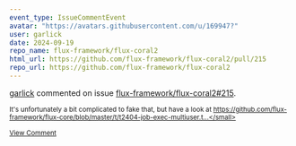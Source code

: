 ```yaml
---
event_type: IssueCommentEvent
avatar: "https://avatars.githubusercontent.com/u/169947?"
user: garlick
date: 2024-09-19
repo_name: flux-framework/flux-coral2
html_url: https://github.com/flux-framework/flux-coral2/pull/215
repo_url: https://github.com/flux-framework/flux-coral2
---
```


<a href='https://github.com/garlick' target='_blank'>garlick</a> commented on issue <a href='https://github.com/flux-framework/flux-coral2/pull/215' target='_blank'>flux-framework/flux-coral2#215</a>.

<small>It's unfortunately a bit complicated to fake that, but have a look at https://github.com/flux-framework/flux-core/blob/master/t/t2404-job-exec-multiuser.t...</small>

<a href='https://github.com/flux-framework/flux-coral2/pull/215' target='_blank'>View Comment</a>
